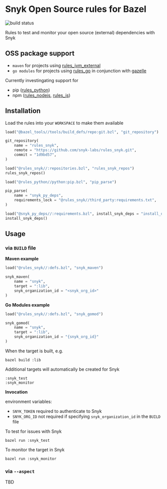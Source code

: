# Snyk Open Source rules for Bazel

![build status](https://github.com/scotte-snyk/bazel_rules_snyk/actions/workflows/build.yml/badge.svg)

Rules to test and monitor your open source (external) dependencies with Snyk

## OSS package support
* `maven` for projects using [rules_jvm_external](https://github.com/bazelbuild/rules_jvm_external)
* `go modules` for projects using [rules_go](https://github.com/bazelbuild/rules_go) in conjunction with [gazelle](https://github.com/bazelbuild/bazel-gazelle)

Currently investingating support for

- pip ([rules_python](https://github.com/bazelbuild/rules_python))
- npm ([rules_nodejs](https://github.com/bazelbuild/rules_nodejs), [rules_js](https://github.com/aspect-build/rules_js))

## Installation

Load the rules into your `WORKSPACE` to make them available

```python
load("@bazel_tools//tools/build_defs/repo:git.bzl", "git_repository")

git_repository(
    name = "rules_snyk",
    remote = "https://github.com/snyk-labs/rules_snyk.git",
    commit = "1d9bd57",
)

load("@rules_snyk//:repositories.bzl", "rules_snyk_repos")
rules_snyk_repos()

load("@rules_python//python:pip.bzl", "pip_parse")

pip_parse(
    name = "snyk_py_deps",
    requirements_lock = "@rules_snyk//third_party:requirements.txt",
)

load("@snyk_py_deps//:requirements.bzl", install_snyk_deps = "install_deps")
install_snyk_deps()
```

## Usage
### via `BUILD` file 

**Maven example**

```python
load("@rules_snyk//:defs.bzl", "snyk_maven")

snyk_maven(
    name = "snyk",
    target = ":lib",
    snyk_organization_id = "<snyk_org_id>"
)
```

**Go Modules example**

```python
load("@rules_snyk//:defs.bzl", "snyk_gomod")

snyk_gomod(
    name = "snyk",
    target = ":lib",
    snyk_organization_id = "{snyk_org_id}"
)
```


When the target is built, e.g.
```
bazel build :lib
```

Additional targets will automatically be created for Snyk
```
:snyk_test
:snyk_monitor
```

**Invocation**

environment variables:
- `SNYK_TOKEN` required to authenticate to Snyk
- `SNYK_ORG_ID` not required if specifying `snyk_organization_id` in the `BUILD` file

To test for issues with Snyk

```
bazel run :snyk_test
```

To monitor the target in Snyk

```
bazel run :snyk_monitor
```

### via `--aspect`

TBD
